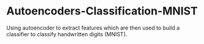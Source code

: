 # Autoencoders-Classification-MNIST
Using autoencoder to extract features which are then used to build a classifier to classify handwritten digits (MNIST).
